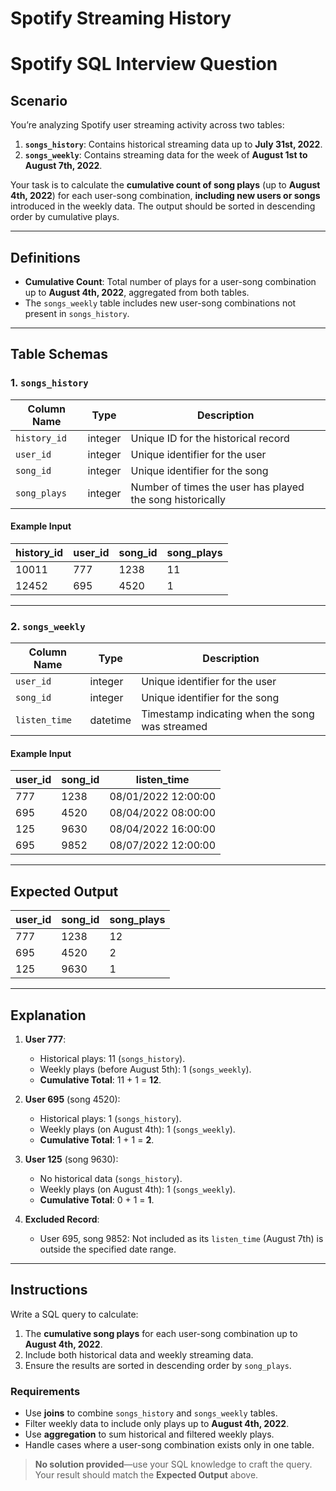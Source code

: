 # Spotify Streaming History
# Spotify SQL Interview Question

## Scenario
You’re analyzing Spotify user streaming activity across two tables:
1. **`songs_history`**: Contains historical streaming data up to **July 31st, 2022**.
2. **`songs_weekly`**: Contains streaming data for the week of **August 1st to August 7th, 2022**.

Your task is to calculate the **cumulative count of song plays** (up to **August 4th, 2022**) for each user-song combination, **including new users or songs** introduced in the weekly data. The output should be sorted in descending order by cumulative plays.

---

## Definitions
- **Cumulative Count**: Total number of plays for a user-song combination up to **August 4th, 2022**, aggregated from both tables.
- The `songs_weekly` table includes new user-song combinations not present in `songs_history`.

---

## Table Schemas

### 1. `songs_history`

| Column Name  | Type     | Description                                                  |
|--------------|----------|--------------------------------------------------------------|
| `history_id` | integer  | Unique ID for the historical record                          |
| `user_id`    | integer  | Unique identifier for the user                               |
| `song_id`    | integer  | Unique identifier for the song                               |
| `song_plays` | integer  | Number of times the user has played the song historically    |

#### Example Input
| history_id | user_id | song_id | song_plays |
|------------|---------|---------|------------|
| 10011      | 777     | 1238    | 11         |
| 12452      | 695     | 4520    | 1          |

---

### 2. `songs_weekly`

| Column Name  | Type       | Description                                                 |
|--------------|------------|-------------------------------------------------------------|
| `user_id`    | integer    | Unique identifier for the user                              |
| `song_id`    | integer    | Unique identifier for the song                              |
| `listen_time`| datetime   | Timestamp indicating when the song was streamed             |

#### Example Input
| user_id | song_id | listen_time          |
|---------|---------|----------------------|
| 777     | 1238    | 08/01/2022 12:00:00 |
| 695     | 4520    | 08/04/2022 08:00:00 |
| 125     | 9630    | 08/04/2022 16:00:00 |
| 695     | 9852    | 08/07/2022 12:00:00 |

---

## Expected Output

| user_id | song_id | song_plays |
|---------|---------|------------|
| 777     | 1238    | 12         |
| 695     | 4520    | 2          |
| 125     | 9630    | 1          |

---

## Explanation

1. **User 777**:
   - Historical plays: 11 (`songs_history`).
   - Weekly plays (before August 5th): 1 (`songs_weekly`).
   - **Cumulative Total**: 11 + 1 = **12**.

2. **User 695** (song 4520):
   - Historical plays: 1 (`songs_history`).
   - Weekly plays (on August 4th): 1 (`songs_weekly`).
   - **Cumulative Total**: 1 + 1 = **2**.

3. **User 125** (song 9630):
   - No historical data (`songs_history`).
   - Weekly plays (on August 4th): 1 (`songs_weekly`).
   - **Cumulative Total**: 0 + 1 = **1**.

4. **Excluded Record**:
   - User 695, song 9852: Not included as its `listen_time` (August 7th) is outside the specified date range.

---

## Instructions
Write a SQL query to calculate:
1. The **cumulative song plays** for each user-song combination up to **August 4th, 2022**.
2. Include both historical data and weekly streaming data.
3. Ensure the results are sorted in descending order by `song_plays`.

### Requirements
- Use **joins** to combine `songs_history` and `songs_weekly` tables.
- Filter weekly data to include only plays up to **August 4th, 2022**.
- Use **aggregation** to sum historical and filtered weekly plays.
- Handle cases where a user-song combination exists only in one table.

> **No solution provided**—use your SQL knowledge to craft the query. Your result should match the **Expected Output** above.
